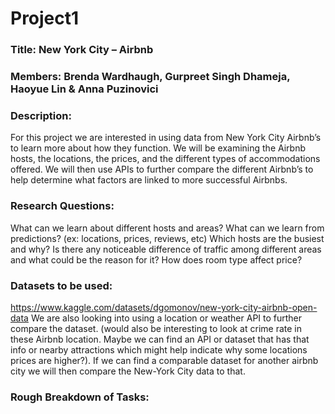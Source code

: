 # Project1

### Title: New York City – Airbnb


### Members: Brenda Wardhaugh, Gurpreet Singh Dhameja, Haoyue Lin & Anna Puzinovici


### Description:
For this project we are interested in using data from New York City Airbnb’s to learn more about how they function. We will be examining the Airbnb hosts, the locations, the prices, and the different types of accommodations offered. We will then use APIs to further compare the different Airbnb’s to help determine what factors are linked to more successful Airbnbs.


### Research Questions:
What can we learn about different hosts and areas?
What can we learn from predictions? (ex: locations, prices, reviews, etc)
Which hosts are the busiest and why?
Is there any noticeable difference of traffic among different areas and what could be the reason for it?
How does room type affect price?


### Datasets to be used:
https://www.kaggle.com/datasets/dgomonov/new-york-city-airbnb-open-data
We are also looking into using a location or weather API to further compare the dataset. (would also be interesting to look at crime rate in these Airbnb location. Maybe we can find an API or dataset that has that info or nearby attractions which might help indicate why some locations prices are higher?).
If we can find a comparable dataset for another airbnb city we will then compare the New-York City data to that.


### Rough Breakdown of Tasks:


